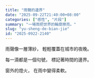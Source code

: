 ```yaml
---
title: "雨聲的邊界"
date: "2025-09-22T21:40:00+08:00"
categories: ["感性", "片段"]
summary: "一場雨把世界的輪廓擦亮。"
slug: "yu-sheng-de-bian-jie"
id: "2025-0922-2140"
---
```


雨聲像一層薄紗，
輕輕覆蓋在城市的夜晚。

每一滴都是一個句號，
標記著時間的邊界。

窗外的燈火，
在雨中變得柔軟。